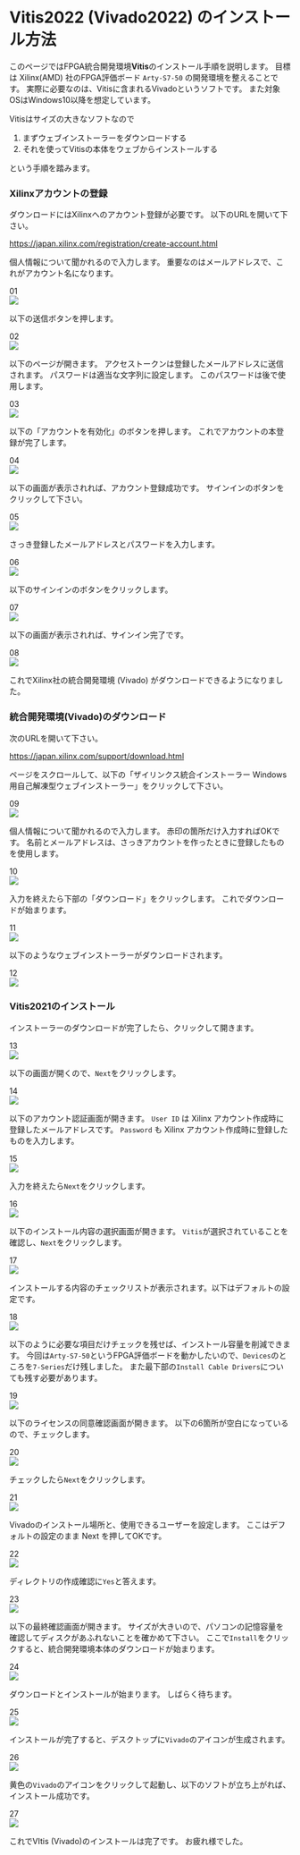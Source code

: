 # Vitis2022 (Vivado2022) のインストール方法

このページではFPGA統合開発環境**Vitis**のインストール手順を説明します。
目標は Xilinx(AMD) 社のFPGA評価ボード `Arty-S7-50` の開発環境を整えることです。
実際に必要なのは、Vitisに含まれるVivadoというソフトです。
また対象OSはWindows10以降を想定しています。

Vitisはサイズの大きなソフトなので

1. まずウェブインストーラーをダウンロードする
2. それを使ってVitisの本体をウェブからインストールする

という手順を踏みます。

### Xilinxアカウントの登録

ダウンロードにはXilinxへのアカウント登録が必要です。
以下のURLを開いて下さい。

<https://japan.xilinx.com/registration/create-account.html>

個人情報について聞かれるので入力します。
重要なのはメールアドレスで、これがアカウント名になります。

01  
![ ](001.png)

以下の送信ボタンを押します。

02  
![ ](002.png)

以下のページが開きます。
アクセストークンは登録したメールアドレスに送信されます。
パスワードは適当な文字列に設定します。
このパスワードは後で使用します。

03  
![ ](003.png)

以下の「アカウントを有効化」のボタンを押します。
これでアカウントの本登録が完了します。

04  
![ ](004.png)

以下の画面が表示されれば、アカウント登録成功です。
サインインのボタンをクリックして下さい。

05  
![ ](005.png)

さっき登録したメールアドレスとパスワードを入力します。

06  
![ ](006.png)

以下のサインインのボタンをクリックします。

07  
![ ](007.png)

以下の画面が表示されれば、サインイン完了です。

08  
![ ](008.png)

これでXilinx社の統合開発環境 (Vivado) がダウンロードできるようになりました。

### 統合開発環境(Vivado)のダウンロード

次のURLを開いて下さい。

<https://japan.xilinx.com/support/download.html>

ページをスクロールして、以下の「ザイリンクス統合インストーラー Windows用自己解凍型ウェブインストーラー」をクリックして下さい。

09  
![ ](009.png)

個人情報について聞かれるので入力します。
赤印の箇所だけ入力すればOKです。
名前とメールアドレスは、さっきアカウントを作ったときに登録したものを使用します。

10  
![ ](010.png)

入力を終えたら下部の「ダウンロード」をクリックします。
これでダウンロードが始まります。

11  
![ ](011.png)

以下のようなウェブインストーラーがダウンロードされます。

12  
![ ](012.png)

### Vitis2021のインストール

インストーラーのダウンロードが完了したら、クリックして開きます。

13  
![ ](013.png)

以下の画面が開くので、`Next`をクリックします。

14  
![ ](014.png)

以下のアカウント認証画面が開きます。
`User ID` は Xilinx アカウント作成時に登録したメールアドレスです。
`Password` も Xilinx アカウント作成時に登録したものを入力します。

15  
![ ](015.png)

入力を終えたら`Next`をクリックします。

16  
![ ](016.png)

以下のインストール内容の選択画面が開きます。
`Vitis`が選択されていることを確認し、`Next`をクリックします。

17  
![ ](017.png)

インストールする内容のチェックリストが表示されます。以下はデフォルトの設定です。

18  
![ ](018.png)

以下のように必要な項目だけチェックを残せば、インストール容量を削減できます。
今回は`Arty-S7-50`というFPGA評価ボードを動かしたいので、`Devices`のところを`7-Series`だけ残しました。
また最下部の`Install Cable Drivers`についても残す必要があります。

19  
![ ](019.png)

以下のライセンスの同意確認画面が開きます。
以下の6箇所が空白になっているので、チェックします。

20  
![ ](020.png)

チェックしたら`Next`をクリックします。

21  
![ ](021.png)

Vivadoのインストール場所と、使用できるユーザーを設定します。
ここはデフォルトの設定のまま Next を押してOKです。

22  
![ ](022.png)

ディレクトリの作成確認に`Yes`と答えます。

23  
![ ](023.png)

以下の最終確認画面が開きます。
サイズが大きいので、パソコンの記憶容量を確認してディスクがあふれないことを確かめて下さい。
ここで`Install`をクリックすると、統合開発環境本体のダウンロードが始まります。

24  
![ ](024.png)

ダウンロードとインストールが始まります。
しばらく待ちます。

25  
![ ](025.png)

インストールが完了すると、デスクトップに`Vivado`のアイコンが生成されます。

26  
![ ](026.png)

黄色の`Vivado`のアイコンをクリックして起動し、以下のソフトが立ち上がれば、インストール成功です。

27  
![ ](027.png)

これでVItis (Vivado)のインストールは完了です。
お疲れ様でした。
